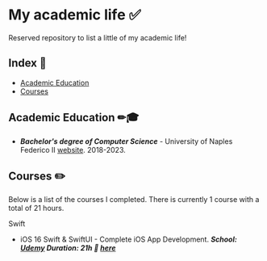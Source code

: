 # My academic life ✅

Reserved repository to list a little of my academic life!

## Index 📌

* [Academic Education](#academic)
* [Courses](#courses)

<a name="academic"></a>
## Academic Education ✏🎓
* <b><em>Bachelor's degree of Computer Science</em></b> - University of Naples Federico II <a href="http://www.unina.it/home" target="_blank">website</a>. 2018-2023.

<a name="courses"></a>
## Courses ✏️
Below is a list of the courses I completed. There is currently 1 course with a total of 21 hours.

Swift
* iOS 16 Swift & SwiftUI - Complete iOS App Development. <b><em>School: <a href="https://www.udemy.com/" target="_blank">Udemy</a> Duration: 21h 📎 <a href="https://udemy-certificate.s3.amazonaws.com/pdf/UC-fb9ff747-8a78-4795-8f84-48be00518c9b.pdf" target="_blank">here</a> </em></b>

